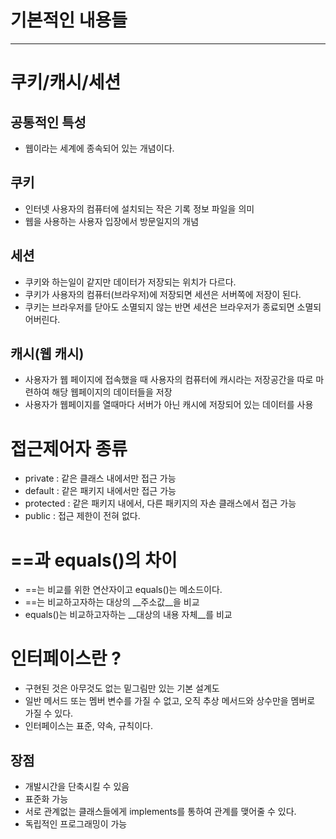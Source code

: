# 기본적인 내용들
--------------------------------------------

# 쿠키/캐시/세션
## 공통적인 특성
 - 웹이라는 세계에 종속되어 있는 개념이다.

## 쿠키
- 인터넷 사용자의 컴퓨터에 설치되는 작은 기록 정보 파일을 의미
- 웹을 사용하는 사용자 입장에서 방문일지의 개념

## 세션
- 쿠키와 하는일이 같지만 데이터가 저장되는 위치가 다르다.
- 쿠키가 사용자의 컴퓨터(브라우저)에 저장되면 세션은 서버쪽에 저장이 된다.
- 쿠키는 브라우저를 닫아도 소멸되지 않는 반면 세션은 브라우저가 종료되면 소멸되어버린다.

## 캐시(웹 캐시)
- 사용자가 웹 페이지에 접속했을 때 사용자의 컴퓨터에 캐시라는 저장공간을 따로 마련하여
해당 웹페이지의 데이터들을 저장
- 사용자가 웹페이지를 열때마다 서버가 아닌 캐시에 저장되어 있는 데이터를 사용


# 접근제어자 종류
- private : 같은 클래스 내에서만 접근 가능
- default : 같은 패키지 내에서만 접근 가능
- protected : 같은 패키지 내에서, 다른 패키지의 자손 클래스에서 접근 가능
- public : 접근 제한이 전혀 없다.

# ==과 equals()의 차이
- ==는 비교를 위한 연산자이고 equals()는 메소드이다.
- ==는 비교하고자하는 대상의 __주소값__을 비교
- equals()는 비교하고자하는 __대상의 내용 자체__를 비교

# 인터페이스란 ?
- 구현된 것은 아무것도 없는 밑그림만 있는 기본 설계도
- 일반 메서드 또는 멤버 변수를 가질 수 없고, 오직 추상 메서드와 상수만을 멤버로 가질 수 있다.
- 인터페이스는 표준, 약속, 규칙이다.

## 장점
- 개발시간을 단축시킬 수 있음
- 표준화 가능
- 서로 관계없는 클래스들에게 implements를 통하여 관계를 맺어줄 수 있다.
- 독립적인 프로그래밍이 가능